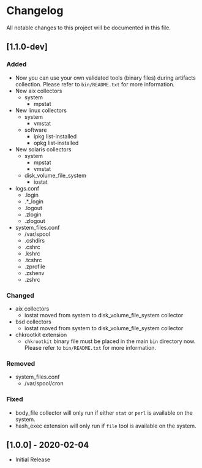 # Changelog
All notable changes to this project will be documented in this file.

## [1.1.0-dev]

### Added
- Now you can use your own validated tools (binary files) during artifacts collection. Please refer to ```bin/README.txt``` for more information.
- New aix collectors
  - system
    - mpstat
- New linux collectors
  - system 
    - vmstat
  - software
    - ipkg list-installed
    - opkg list-installed
- New solaris collectors
  - system
    - mpstat
    - vmstat
  - disk_volume_file_system
    - iostat
- logs.conf
  - .login
  - .*_login
  - .logout
  - .zlogin
  - .zlogout
- system_files.conf
  - /var/spool
  - .cshdirs
  - .cshrc
  - .kshrc
  - .tcshrc
  - .zprofile
  - .zshenv
  - .zshrc

### Changed
- aix collectors
  - iostat moved from system to disk_volume_file_system collector
- bsd collectors
  - iostat moved from system to disk_volume_file_system collector
- chkrootkit extension
  - ```chkrootkit``` binary file must be placed in the main ```bin``` directory now. Please refer to ```bin/README.txt``` for more information.

### Removed
- system_files.conf
  - /var/spool/cron

### Fixed
- body_file collector will only run if either ```stat``` or ```perl``` is available on the system.
- hash_exec extension will only run if ```file``` tool is available on the system.

## [1.0.0] - 2020-02-04
- Initial Release
